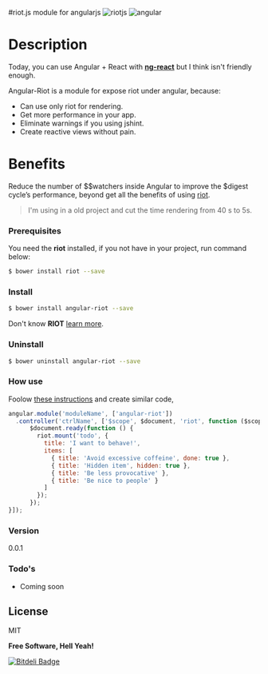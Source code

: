 #riot.js module for angularjs
![riotjs](https://muut.com/riotjs/logo/riot240x.png)    ![angular](https://angularjs.org/img/AngularJS-large.png)

Description
=========
Today, you can use Angular + React with **[ng-react](https://github.com/davidchang/ngReact)** but I think isn't friendly enough.

Angular-Riot is a module for expose riot under angular, because:
- Can use only riot for rendering.
- Get more performance in your app.
- Eliminate warnings if you using jshint.
- Create reactive views without pain.

Benefits
=======
Reduce the number of $$watchers inside Angular to improve the $digest cycle’s performance, beyond get all the benefits of using [riot](https://muut.com/riotjs).

> I'm using in a old project and cut the time rendering from 40 s to 5s.


### Prerequisites
You need the **riot** installed, if you not have in your project, run command below:
``` sh
$ bower install riot --save
```
### Install
``` sh
$ bower install angular-riot --save
```
Don't know **RIOT** [learn more](https://muut.com/riotjs/).

### Uninstall
``` bash
$ bower uninstall angular-riot --save
```
### How use
Foolow [these instructions](https://muut.com/riotjs/guide/) and create similar code, 
``` javascript
angular.module('moduleName', ['angular-riot'])
  .controller('ctrlName', ['$scope', $document, 'riot', function ($scope, $document, riot) {
      $document.ready(function () { 
        riot.mount('todo', {
          title: 'I want to behave!',
          items: [
            { title: 'Avoid excessive coffeine', done: true },
            { title: 'Hidden item', hidden: true },
            { title: 'Be less provocative' },
            { title: 'Be nice to people' }
          ]
        });
      });
}]);
```
### Version
0.0.1

### Todo's

 - Coming soon

License
----

MIT


**Free Software, Hell Yeah!**



[![Bitdeli Badge](https://d2weczhvl823v0.cloudfront.net/lucasbrigida/angular-riot/trend.png)](https://bitdeli.com/free "Bitdeli Badge")


